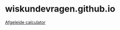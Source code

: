 # wiskundevragen.github.io
[Afgeleide calculator](https://wiskundevragen.github.io/afgeleides/afgeleide-calculator)
